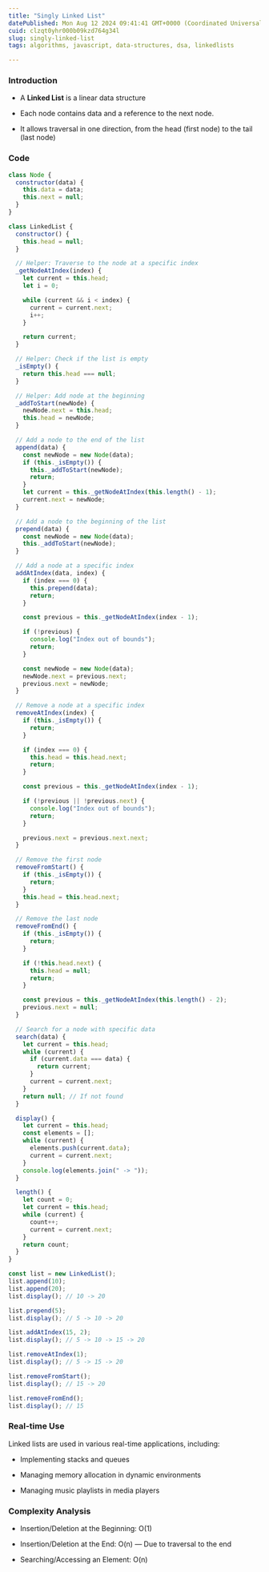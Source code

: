 ```yaml
---
title: "Singly Linked List"
datePublished: Mon Aug 12 2024 09:41:41 GMT+0000 (Coordinated Universal Time)
cuid: clzqt0yhr000b09kzd764g34l
slug: singly-linked-list
tags: algorithms, javascript, data-structures, dsa, linkedlists

---
```


### Introduction

* A **Linked List** is a linear data structure
    

* Each node contains data and a reference to the next node.
    
* It allows traversal in one direction, from the head (first node) to the tail (last node)
    

### Code

```javascript
class Node {
  constructor(data) {
    this.data = data;
    this.next = null;
  }
}
```

```javascript
class LinkedList {
  constructor() {
    this.head = null;
  }

  // Helper: Traverse to the node at a specific index
  _getNodeAtIndex(index) {
    let current = this.head;
    let i = 0;

    while (current && i < index) {
      current = current.next;
      i++;
    }

    return current;
  }

  // Helper: Check if the list is empty
  _isEmpty() {
    return this.head === null;
  }

  // Helper: Add node at the beginning
  _addToStart(newNode) {
    newNode.next = this.head;
    this.head = newNode;
  }

  // Add a node to the end of the list
  append(data) {
    const newNode = new Node(data);
    if (this._isEmpty()) {
      this._addToStart(newNode);
      return;
    }
    let current = this._getNodeAtIndex(this.length() - 1);
    current.next = newNode;
  }

  // Add a node to the beginning of the list
  prepend(data) {
    const newNode = new Node(data);
    this._addToStart(newNode);
  }

  // Add a node at a specific index
  addAtIndex(data, index) {
    if (index === 0) {
      this.prepend(data);
      return;
    }

    const previous = this._getNodeAtIndex(index - 1);

    if (!previous) {
      console.log("Index out of bounds");
      return;
    }

    const newNode = new Node(data);
    newNode.next = previous.next;
    previous.next = newNode;
  }

  // Remove a node at a specific index
  removeAtIndex(index) {
    if (this._isEmpty()) {
      return;
    }

    if (index === 0) {
      this.head = this.head.next;
      return;
    }

    const previous = this._getNodeAtIndex(index - 1);

    if (!previous || !previous.next) {
      console.log("Index out of bounds");
      return;
    }

    previous.next = previous.next.next;
  }

  // Remove the first node
  removeFromStart() {
    if (this._isEmpty()) {
      return;
    }
    this.head = this.head.next;
  }

  // Remove the last node
  removeFromEnd() {
    if (this._isEmpty()) {
      return;
    }

    if (!this.head.next) {
      this.head = null;
      return;
    }

    const previous = this._getNodeAtIndex(this.length() - 2);
    previous.next = null;
  }

  // Search for a node with specific data
  search(data) {
    let current = this.head;
    while (current) {
      if (current.data === data) {
        return current;
      }
      current = current.next;
    }
    return null; // If not found
  }

  display() {
    let current = this.head;
    const elements = [];
    while (current) {
      elements.push(current.data);
      current = current.next;
    }
    console.log(elements.join(" -> "));
  }

  length() {
    let count = 0;
    let current = this.head;
    while (current) {
      count++;
      current = current.next;
    }
    return count;
  }
}
```

```javascript
const list = new LinkedList();
list.append(10);
list.append(20);
list.display(); // 10 -> 20

list.prepend(5);
list.display(); // 5 -> 10 -> 20

list.addAtIndex(15, 2);
list.display(); // 5 -> 10 -> 15 -> 20

list.removeAtIndex(1);
list.display(); // 5 -> 15 -> 20

list.removeFromStart();
list.display(); // 15 -> 20

list.removeFromEnd();
list.display(); // 15
```

### Real-time Use

Linked lists are used in various real-time applications, including:

* Implementing stacks and queues
    
* Managing memory allocation in dynamic environments
    
* Managing music playlists in media players
    

### Complexity Analysis

* Insertion/Deletion at the Beginning: O(1)
    
* Insertion/Deletion at the End: O(n) — Due to traversal to the end
    
* Searching/Accessing an Element: O(n)